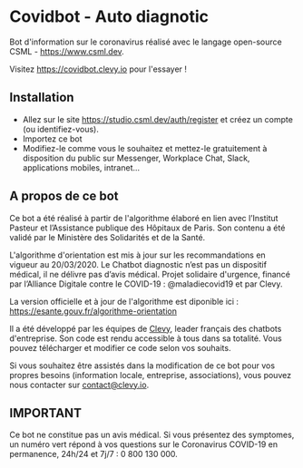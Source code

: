 # Covidbot - Auto diagnotic

Bot d'information sur le coronavirus réalisé avec le langage open-source CSML - https://www.csml.dev.

Visitez https://covidbot.clevy.io pour l'essayer !

## Installation

- Allez sur le site https://studio.csml.dev/auth/register et créez un compte (ou identifiez-vous).
- Importez ce bot
- Modifiez-le comme vous le souhaitez et mettez-le gratuitement à disposition du public sur Messenger, Workplace Chat, Slack, applications mobiles, intranet...

## A propos de ce bot

Ce bot a été réalisé à partir de l'algorithme élaboré en lien avec l’Institut Pasteur et l’Assistance publique des Hôpitaux de Paris. Son contenu a été validé par le Ministère des Solidarités et de la Santé.

L'algorithme d'orientation est mis à jour sur les recommandations en vigueur au 20/03/2020. Le Chatbot diagnostic n’est pas un dispositif médical, il ne délivre pas d’avis médical. Projet solidaire d'urgence, financé par l’Alliance Digitale contre le COVID-19 : @maladiecovid19 et par Clevy.

La version officielle et à jour de l'algorithme est diponible ici : https://esante.gouv.fr/algorithme-orientation

Il a été développé par les équipes de [Clevy](https://www.clevy.io), leader français des chatbots d'entreprise. Son code est rendu accessible à tous dans sa totalité. Vous pouvez télécharger et modifier ce code selon vos souhaits.

Si vous souhaitez être assistés dans la modification de ce bot pour vos propres besoins (information locale, entreprise, associations), vous pouvez nous contacter sur contact@clevy.io.

## IMPORTANT

Ce bot ne constitue pas un avis médical.
Si vous présentez des symptomes, un numéro vert répond à vos questions sur le Coronavirus COVID-19 en permanence, 24h/24 et 7j/7 : 0 800 130 000.
